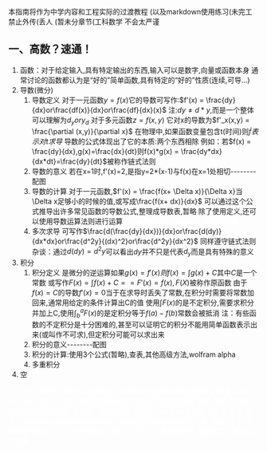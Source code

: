 本指南将作为中学内容和工程实际的过渡教程
(以及markdown使用练习(未完工 禁止外传(丢人
(暂未分章节(工科数学 不会太严谨
## 一、高数？速通！
1. 函数：对于给定输入,具有特定输出的东西,输入可以是数字,向量或函数本身
通常讨论的函数都认为是“好的”简单函数,具有特定的“好的”性质(连续,可导…)
2. 导数(微分)
	1. 导数定义
	对于一元函数$y=f(x)$它的导数可写作:$f'(x) = \frac{dy}{dx}or\frac{df(x)}{dx}or\frac{df}{dx}(x)$
	注:$dy \neq d*y$,而是一个整体可以理解为$d_yory_d$
	对于多元函数$z = f(x,y)$ 它对x的导数为$f'_x(x,y) = \frac{\partial (x,y)}{\partial x}$
	在物理中,如果函数变量包含t(时间)则$\dot f表示对t求导$
	导数的公式体现出了它的本质:两个东西相除
	例如：若$f(x) = \frac{dy}{dx},g(x)=\frac{dx}{dt}则f(x)*g(x) = \frac{dy*dx}{dx*dt}=\frac{dy}{dt}$被称作链式法则
	2. 导数的意义
	若在x=1时,f'(x)=2,是指y=2*(x-1)与f(x)在x=1处相切--------配图
	3. 导数的计算
	对于一元函数,$f'(x) = \frac{f(x+ \Delta x)}{\Delta x}当\Delta x足够小的时候的值,或写成\frac{f(x+ dx)}{dx}$
	可以通过这个公式推导出许多常见函数的导数公式,整理成导数表,暂略
	除了使用定义,还可以使用导数运算法则进行运算<font color=#ffffff>之后从网上找个md格式的教程cv过来</font>
	4. 多次求导
	可写作$\frac{d(\frac{dy}{dx})}{dx}or\frac{d(dy)}{dx*dx}or\frac{d^2y}{(dx)^2}or\frac{d^2y}{dx^2}$
	同样遵守链式法则
杂谈：通过$d(dy)=d^2y$可以看出$dy$并不只是代表$d_y$而是具有特殊的意义
3. 积分
	1. 积分定义
	是微分的逆运算如果$g(x)=f'(x)则f(x)=\int g(x)+C$其中$C$是一个常数
	或写作$F(x) = \int f(x)+C==F'(x)=f(x),F(X)$被称作原函数
	由于$f(x)=C$的导数$f'(x)=0$当于在求导时丢失了常数,在积分时需要将常数加回来,通常用给定的条件计算出C的值
	使用$\int F(x)$的是不定积分,需要求积分并加上C,使用$\int^a_bF(x)$的是定积分等于$f(a)-f(b)$常数会被抵消
	注：有些函数的不定积分是十分困难的,甚至可以证明它的积分不能用简单函数表示出来(或叫作不可求),但定积分可能可以求出来
	2. 积分的意义--------配图
	3. 积分的计算:使用3个公式(暂略),查表,其他高级方法,wolfram alpha
	4. 多重积分
4. 空


<font color=#ffffff>
计划项：
微积分：微分,积分,链式法则,微分方程,泰勒级数,数值积分,傅里叶
线代：简化
力学：力矩,力偶,欧拉刚体旋转方程,应力,应变,挠度,失稳,振动
热力学：热阻,传导,对流,辐射
水力学：水头,水损
电机学：磁链,磁场
电路：数电,模电
软件：Geogebra,calcbad,wolfram alpha
程序:cpp,java,glsl
机械:
建筑:
光学:
机械制图:画法几何,cad
材料成型:
硬件:pcb
航天:二体轨道计算,储罐应力计算,发动机计算
</font>